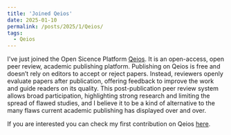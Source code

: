 ```yaml
---
title: 'Joined Qeios'
date: 2025-01-10
permalink: /posts/2025/1/Qeios/
tags:
  - Qeios
---
```


I've just joined the Open Sicence Platform [Qeios](https://www.qeios.com/). It is an  open-access, open peer review, academic publishing platform. Publishing on Qeios is free and doesn’t rely on editors to accept or reject papers. Instead, reviewers openly evaluate papers after publication, offering feedback to improve the work and guide readers on its quality. This post-publication peer review system allows broad participation, highlighting strong research and limiting the spread of flawed studies, and I believe it to be a kind of alternative to the many flaws current academic publishing has displayed over and over.

If you are interested you can check my first contribution on Qeios [here](https://www.qeios.com/read/VODE1P).